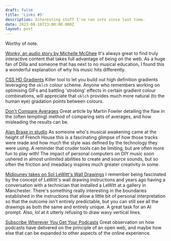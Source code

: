 ```yaml
---
draft: false
title: 'Links #5'
description: Interesting stuff I've run into since last time.
date: 2023-08-16T23:00:00.000Z
layout: post
---
```


Worthy of note.

[Wonky, an audio story by Michelle McGhee](https://pudding.cool/2023/06/groove/)
It's always great to find truly interactive content that takes full advantage of being on the web. As a huge fan of Dilla and someone that has next to no musical education, I found this a wonderful explanation of why his music hits differently.

[CSS HD Gradients](https://gradient.style/)
Killer tool to let you build out high definition gradients leveraging the `oklch` colour scheme. Anyone who remembers working on optimising GIFs and battling 'strobing' effects in certain gradient colour combinations, will appreciate that `oklch` provides much more natural (to the human eye) gradation points between colours.

[Don't Compare Averages](https://martinfowler.com/articles/dont-compare-averages.html)
Great article by Martin Fowler detailing the flaw in the (often tempting) method of comparing sets of averages, and how misleading the results can be.

[Alan Braxe in studio](https://www.youtube.com/watch?v=7_GsiAf2qj8)
As someone who's musical awakening came at the height of French House this is a fascinating glimpse of how those tracks were made and how much the style was defined by the technology they were using. A reminder that cruder tools can be limiting, but are often more fun to play with! The impact of personal computers on DIY music soon ushered in almost unlimited abilities to create and source sounds, but so often the friction and imeadiacy inspires much greater creativity in some.

[Midjouney takes on Sol LeWitt's Wall Drawings](https://www.amygoodchild.com/blog/midjourney-sol-lewitt)
I remember being fascinated by the concept of LeWitt's wall drawing instructions and years ago having a conversation with a technician that installed a LeWitt at a gallery in Manchester. There's something really interesting in the boundaries established in the instructions that allow a little bit of personal interpretation so that the outcome isn't entirely predictable, but you can still see all the drawings as both the same and entirely unique. A great task for an AI prompt. Also, lol at it utterly refusing to draw wavy vertical lines.

[Subscribe Wherever You Get Your Podcasts](https://blog.jim-nielsen.com/2023/subscribe-wherever-you-get-your-content/)
Great observation on how podcasts have delivered on the principle of an open web, and maybe how else that can be expanded to other aspects of the online experience.
